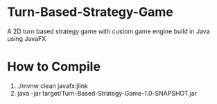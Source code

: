 # Turn-Based-Strategy-Game
A 2D turn based strategy game with custom game engine build in Java using JavaFX

# How to Compile
1. ./mvnw clean javafx:jlink 
2. java -jar target/Turn-Based-Strategy-Game-1.0-SNAPSHOT.jar